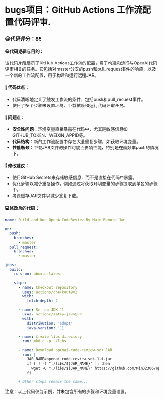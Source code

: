 # bugs项目：GitHub Actions 工作流配置代码评审.
### 😀代码评分：85
#### 😀代码逻辑与目的：
该代码片段展示了GitHub Actions工作流的配置，用于构建和运行与OpenAi代码评审相关的任务。它包括对master分支的push和pull_request事件的响应，以及一个新的工作流配置，用于构建和运行远程JAR。

#### 🎯代码优点：
- 代码清晰地定义了触发工作流的条件，包括push和pull_request事件。
- 使用了多个步骤来设置环境、下载依赖和运行代码评审任务。

#### 🤔问题点：
- **安全性问题**：环境变量直接暴露在代码中，尤其是敏感信息如GITHUB_TOKEN、WEIXIN_APPID等。
- **代码结构**：新的工作流配置中存在大量重复步骤，如获取环境变量。
- **性能瓶颈**：下载JAR文件的操作可能会影响性能，特别是在高频率push的情况下。

#### 🎯修改建议：
- 使用GitHub Secrets来存储敏感信息，而不是直接在代码中暴露。
- 优化步骤以减少重复操作，例如通过将获取环境变量的步骤提取到单独的步骤中。
- 考虑缓存JAR文件以减少重复下载。

#### 💻修改后的代码：
```yaml
name: Build and Run OpenAiCodeReview By Main Remote Jar

on:
  push:
    branches:
      - master
  pull_request:
    branches:
      - master

jobs:
  build:
    runs-on: ubuntu-latest

    steps:
      - name: Checkout repository
        uses: actions/checkout@v2
        with:
          fetch-depth: 2

      - name: Set up JDK 11
        uses: actions/setup-java@v2
        with:
          distribution: 'adopt'
          java-version: '11'

      - name: Create libs directory
        run: mkdir -p ./libs

      - name: Download openai-code-review-sdk JAR
        run: |
          JAR_NAME=openai-code-review-sdk-1.0.jar
          if [ ! -f "./libs/${JAR_NAME}" ]; then
            wget -O "./libs/${JAR_NAME}" https://github.com/MinD2306/openai-code-review-log/releases/download/V1.0/${JAR_NAME}
          fi

      # Other steps remain the same...

```

注意：以上代码仅为示例，并未包含所有的步骤和环境变量设置。